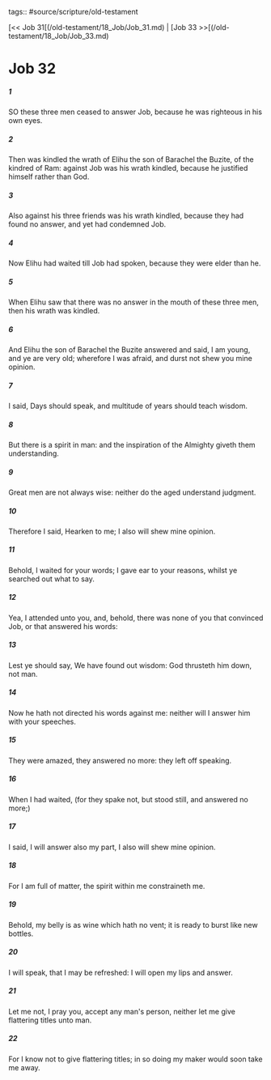 tags:: #source/scripture/old-testament

[<< Job 31[(/old-testament/18_Job/Job_31.md) | [Job 33 >>[(/old-testament/18_Job/Job_33.md)

# Job 32

##### 1

SO these three men ceased to answer Job, because he was righteous in his own eyes.

##### 2

Then was kindled the wrath of Elihu the son of Barachel the Buzite, of the kindred of Ram: against Job was his wrath kindled, because he justified himself rather than God.

##### 3

Also against his three friends was his wrath kindled, because they had found no answer, and yet had condemned Job.

##### 4

Now Elihu had waited till Job had spoken, because they were elder than he.

##### 5

When Elihu saw that there was no answer in the mouth of these three men, then his wrath was kindled.

##### 6

And Elihu the son of Barachel the Buzite answered and said, I am young, and ye are very old; wherefore I was afraid, and durst not shew you mine opinion.

##### 7

I said, Days should speak, and multitude of years should teach wisdom.

##### 8

But there is a spirit in man: and the inspiration of the Almighty giveth them understanding.

##### 9

Great men are not always wise: neither do the aged understand judgment.

##### 10

Therefore I said, Hearken to me; I also will shew mine opinion.

##### 11

Behold, I waited for your words; I gave ear to your reasons, whilst ye searched out what to say.

##### 12

Yea, I attended unto you, and, behold, there was none of you that convinced Job, or that answered his words:

##### 13

Lest ye should say, We have found out wisdom: God thrusteth him down, not man.

##### 14

Now he hath not directed his words against me: neither will I answer him with your speeches.

##### 15

They were amazed, they answered no more: they left off speaking.

##### 16

When I had waited, (for they spake not, but stood still, and answered no more;)

##### 17

I said, I will answer also my part, I also will shew mine opinion.

##### 18

For I am full of matter, the spirit within me constraineth me.

##### 19

Behold, my belly is as wine which hath no vent; it is ready to burst like new bottles.

##### 20

I will speak, that I may be refreshed: I will open my lips and answer.

##### 21

Let me not, I pray you, accept any man's person, neither let me give flattering titles unto man.

##### 22

For I know not to give flattering titles; in so doing my maker would soon take me away.
